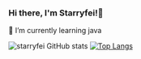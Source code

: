 ### Hi there, I'm Starryfei!👋
🌱 I’m currently learning java
<!--
**starryfei/starryfei** is a ✨ _special_ ✨ repository because its `README.md` (this file) appears on your GitHub profile.

Here are some ideas to get you started:

- 🔭 I’m currently working on ...

- 👯 I’m looking to collaborate on ...
- 🤔 I’m looking for help with ...
- 💬 Ask me about ...
- 📫 How to reach me: ...
- 😄 Pronouns: ...
- ⚡ Fun fact: ...
-->
![starryfei GitHub stats](https://github-readme-stats.vercel.app/api?username=starryfei&show_icons=true&theme=dark)     [![Top Langs](https://github-readme-stats.vercel.app/api/top-langs/?username=starryfei&layout=compact)](https://github.com/anuraghazra/github-readme-stats)

